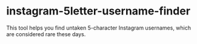 # instagram-5letter-username-finder
This tool helps you find untaken 5-character Instagram usernames, which are considered rare these days.
